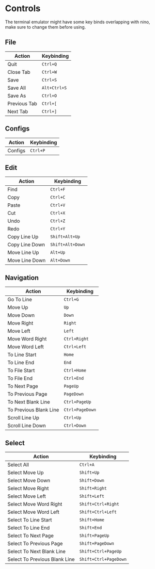 # Controls
The terminal emulator might have some key binds overlapping with nino, make sure to change them before using.

## File
| Action | Keybinding |
| - | - |
| Quit | `Ctrl+Q` |
| Close Tab | `Ctrl+W` |
| Save | `Ctrl+S` |
| Save All | `Alt+Ctrl+S` |
| Save As | `Ctrl+O` |
| Previous Tab | `Ctrl+[` |
| Next Tab | `Ctrl+]` |

## Configs
| Action | Keybinding |
| - | - |
| Configs | `Ctrl+P` |

## Edit
| Action | Keybinding |
| - | - |
| Find | `Ctrl+F` |
| Copy | `Ctrl+C` |
| Paste | `Ctrl+V` |
| Cut | `Ctrl+X` |
| Undo | `Ctrl+Z` |
| Redo | `Ctrl+Y` |
| Copy Line Up | `Shift+Alt+Up` |
| Copy Line Down | `Shift+Alt+Down` |
| Move Line Up | `Alt+Up` |
| Move Line Down | `Alt+Down` |

## Navigation
| Action | Keybinding |
| - | - |
| Go To Line | `Ctrl+G` |
| Move Up | `Up` |
| Move Down | `Down` |
| Move Right | `Right` |
| Move Left | `Left` |
| Move Word Right | `Ctrl+Right` |
| Move Word Left | `Ctrl+Left` |
| To Line Start | `Home` |
| To Line End | `End` |
| To File Start | `Ctrl+Home` |
| To File End | `Ctrl+End` |
| To Next Page | `PageUp` |
| To Previous Page | `PageDown` |
| To Next Blank Line | `Ctrl+PageUp` |
| To Previous Blank Line | `Ctrl+PageDown` |
| Scroll Line Up | `Ctrl+Up` |
| Scroll Line Down | `Ctrl+Down` |

## Select
| Action | Keybinding |
| - | - |
| Select All | `Ctrl+A` |
| Select Move Up | `Shift+Up` |
| Select Move Down | `Shift+Down` |
| Select Move Right | `Shift+Right` |
| Select Move Left | `Shift+Left` |
| Select Move Word Right | `Shift+Ctrl+Right` |
| Select Move Word Left | `Shift+Ctrl+Left` |
| Select To Line Start | `Shift+Home` |
| Select To Line End | `Shift+End` |
| Select To Next Page | `Shift+PageUp` |
| Select To Previous Page | `Shift+PageDown` |
| Select To Next Blank Line | `Shift+Ctrl+PageUp` |
| Select To Previous Blank Line | `Shift+Ctrl+PageDown` |
